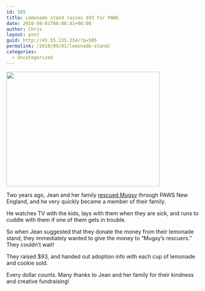 ```yaml
---
id: 585
title: Lemonade stand raises $93 for PAWS
date: 2010-09-01T08:00:41+00:00
author: Chris
layout: post
guid: http://45.55.135.234/?p=585
permalink: /2010/09/01/lemonade-stand/
categories:
  - Uncategorized
---
```

<img src="https://pawsnewengland.com/wp-content/uploads/2010/08/Muggs1-400x300.png" alt="" title="Muggs1" width="400" height="300" class="aligncenter size-medium wp-image-586" />

Two years ago, Jean and her family [rescued Mugsy](https://pawsnewengland.com/mugsy/) through PAWS New England, and he very quickly became a member of their family.

He watches TV with the kids, lays with them when they are sick, and runs to cuddle with them if one of them gets in trouble. 

So when Jean suggested that they donate the money from their lemonade stand, they immediately wanted to give the money to &#8220;Mugsy&#8217;s rescuers.&#8221; They couldn&#8217;t wait!

They raised $93, and handed out adoption info with each cup of lemonade and cookie sold.

Every dollar counts. Many thanks to Jean and her family for their kindness and creative fundraising!